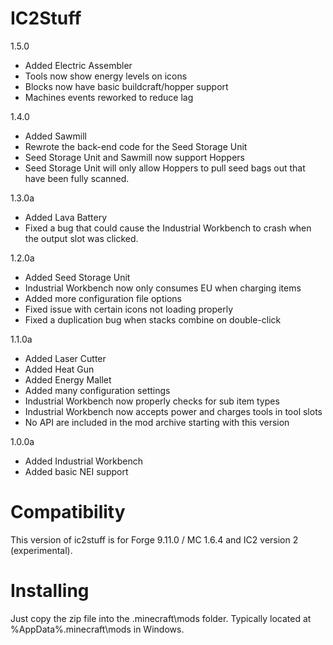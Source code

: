 IC2Stuff
=============

1.5.0
* Added Electric Assembler
* Tools now show energy levels on icons
* Blocks now have basic buildcraft/hopper support
* Machines events reworked to reduce lag

1.4.0
* Added Sawmill
* Rewrote the back-end code for the Seed Storage Unit
* Seed Storage Unit and Sawmill now support Hoppers
* Seed Storage Unit will only allow Hoppers to pull seed 
	bags out that have been fully scanned.
	
1.3.0a
* Added Lava Battery
* Fixed a bug that could cause the Industrial Workbench to crash when
	the output slot was clicked.

1.2.0a
* Added Seed Storage Unit
* Industrial Workbench now only consumes EU when charging items
* Added more configuration file options
* Fixed issue with certain icons not loading properly
* Fixed a duplication bug when stacks combine on double-click

1.1.0a
* Added Laser Cutter
* Added Heat Gun
* Added Energy Mallet
* Added many configuration settings
* Industrial Workbench now properly checks for sub item types
* Industrial Workbench now accepts power and charges tools in tool slots
* No API are included in the mod archive starting with this version

1.0.0a

* Added Industrial Workbench
* Added basic NEI support



Compatibility
=============
This version of ic2stuff is for Forge 9.11.0 / MC 1.6.4 and IC2 version 2 (experimental).




Installing
=============

Just copy the zip file into the .minecraft\mods folder. Typically located at %AppData%\.minecraft\mods in Windows.
